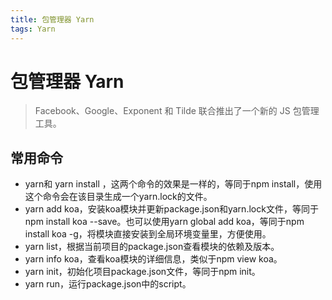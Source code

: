 ```yaml
---
title: 包管理器 Yarn
tags: Yarn
---
```

# 包管理器 Yarn

>Facebook、Google、Exponent 和 Tilde 联合推出了一个新的 JS 包管理工具。

## 常用命令
* yarn和 yarn install ，这两个命令的效果是一样的，等同于npm install，使用这个命令会在该目录生成一个yarn.lock的文件。
* yarn add koa，安装koa模块并更新package.json和yarn.lock文件，等同于npm install koa --save。也可以使用yarn global add koa，等同于npm install koa -g，将模块直接安装到全局环境变量里，方便使用。
* yarn list，根据当前项目的package.json查看模块的依赖及版本。
* yarn info koa，查看koa模块的详细信息，类似于npm view koa。
* yarn init，初始化项目package.json文件，等同于npm init。
* yarn run，运行package.json中的script。
